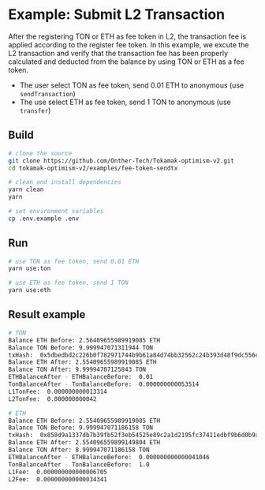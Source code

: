 # Example: Submit L2 Transaction

After the registering TON or ETH as fee token in L2, the transaction fee is applied according to the register fee token. In this example, we excute the L2 transaction and verify that the transaction fee has been properly calculated and deducted from the balance by using TON or ETH as a fee token.

* The user select TON as fee token, send 0.01 ETH to anonymous (use `sendTransaction`)
* The use select ETH as fee token, send 1 TON to anonymous (use `transfer`)

## Build

```bash
# clone the source
git clone https://github.com/Onther-Tech/Tokamak-optimism-v2.git
cd tokamak-optimism-v2/examples/fee-token-sendtx

# clean and install dependencies
yarn clean
yarn

# set environment variables
cp .env.example .env
```

## Run
```bash
# use TON as fee token, send 0.01 ETH
yarn use:ton

# use ETH as fee token, send 1 TON
yarn use:eth
```

## Result example
```bash
# TON
Balance ETH Before: 2.56409655989919085 ETH
Balance TON Before: 9.999947071311944 TON
txHash:  0x5dbedbd2c226b0f782971744b9b61a84d74bb32562c24b393d48f9dc556ee1eb
Balance ETH After: 2.55409655989919085 ETH
Balance TON After: 9.99994707125843 TON
ETHBalanceAfter - ETHBalanceBefore:  0.01
TonBalanceAfter - TonBalanceBefore:  0.000000000053514
L1TonFee:  0.000000000013314
L2TonFee:  0.000000000042

# ETH
Balance ETH Before: 2.55409655989919085 ETH
Balance TON Before: 9.999947071186158 TON
txHash:  0x858d9a1337db7b39fb52f3eb54525e89c2a1d2195fc37411edbf9b6d0b9a8844
Balance ETH After: 2.554096559899149804 ETH
Balance TON After: 8.999947071186158 TON
ETHBalanceAfter - ETHBalanceBefore:  0.000000000000041046
TonBalanceAfter - TonBalanceBefore:  1.0
L1Fee:  0.000000000000006705
L2Fee:  0.000000000000034341
```